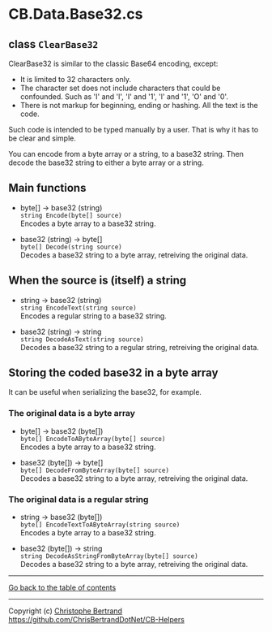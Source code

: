 ﻿# CB.Data.Base32.cs

## class `ClearBase32`

ClearBase32 is similar to the classic Base64 encoding, except:
- It is limited to 32 characters only.
- The character set does not include characters that could be confounded. Such as 'I' and 'l', 'I' and '1', 'l' and '1', 'O' and '0'.
- There is not markup for beginning, ending or hashing. All the text is the code.

Such code is intended to be typed manually by a user. That is why it has to be clear and simple.

You can encode from a byte array or a string, to a base32 string.
Then decode the base32 string to either a byte array or a string.

## Main functions

- byte[] → base32 (string)  
`string Encode(byte[] source)`  
Encodes a byte array to a base32 string.

- base32 (string) → byte[]  
`byte[] Decode(string source)`  
Decodes a base32 string to a byte array, retreiving the original data.

## When the source is (itself) a string

- string → base32 (string)  
`string EncodeText(string source)`  
Encodes a regular string to a base32 string.

- base32 (string) → string  
`string DecodeAsText(string source)`  
Decodes a base32 string to a regular string, retreiving the original data.

## Storing the coded base32 in a byte array

It can be useful when serializing the base32, for example.

### The original data is a byte array

- byte[] → base32 (byte[])  
`byte[] EncodeToAByteArray(byte[] source)`  
Encodes a byte array to a base32 string.

- base32 (byte[]) → byte[]  
`byte[] DecodeFromByteArray(byte[] source)`  
Decodes a base32 string to a byte array, retreiving the original data.

### The original data is a regular string

- string → base32 (byte[])  
`byte[] EncodeTextToAByteArray(string source)`  
Encodes a byte array to a base32 string.

- base32 (byte[]) → string  
`string DecodeAsStringFromByteArray(byte[] source)`  
Decodes a base32 string to a byte array, retreiving the original data.
---

[Go back to the table of contents](../readme.md)

---
Copyright (c) [Christophe Bertrand](https://chrisbertrand.net)  
https://github.com/ChrisBertrandDotNet/CB-Helpers
